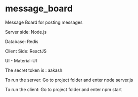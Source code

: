 # message_board
Message Board for posting messages

Server side: Node.js 

Database: Redis

Client Side: ReactJS

UI - Material-UI

The secret token is : aakash

To run the server: Go to project folder and enter node server.js

To run the client: Go to project folder and enter npm start

